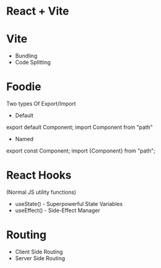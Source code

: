 # React + Vite

# Vite
- Bundling
- Code Splitting

# Foodie 

Two types Of Export/Import

- Default

export default Component;
import Component from "path"

- Named

export const Component;
import {Component} from "path";

# React Hooks

(Normal JS utility functions)

- useState() - Superpowerful State Variables
- useEffect() - Side-Effect Manager


# Routing  
- Client Side Routing
- Server Side Routing
